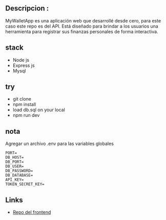## Descripcion :
MyWalletApp es una aplicación web que desarrollé desde cero, para este caso este repo es del API. Está diseñado para brindar a los usuarios una herramienta para registrar sus finanzas personales de forma interactiva.
## stack
- Node js
- Express js
- Mysql
## try
- git clone
- npm install
- load db.sql on your local
- npm run dev
## nota
Agregar un archivo .env para las variables globales
```
PORT=
DB_HOST=
DB_PORT=
DB_USER=
DB_PASSWORD=
DB_DATABASE=
API_KEY=
TOKEN_SECRET_KEY=
```
## Links
- [Repo del frontend](https://github.com/jheremy02/backend_myWalletApp_demo)
